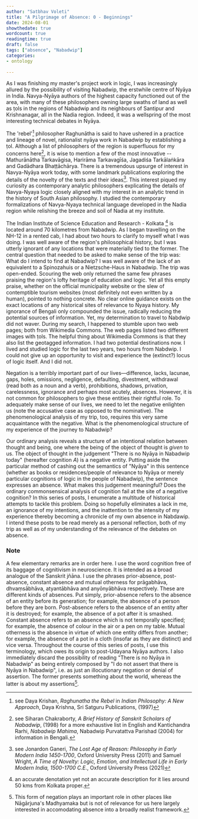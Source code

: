 ```yaml
---
author: "Satbhav Voleti"
title: "A Pilgrimage of Absence: 0 - Beginnings"
date: 2024-08-01
showthedate: true
wordcount: true
readingtime: true
draft: false
tags: ["absence", "Nabadwip"]
categories:
- ontology
    
--- 
```


As I was finishing my master's project work in logic, I was increasingly allured by the possibility of visiting Nabadwip, the erstwhile centre of Nyāya in India. Navya-Nyāya authors of the highest capacity functioned out of the area, with many of these philosophers owning large swaths of land as well as ṭols in the regions of Nabadwip and its neighbours of Santipur and Krishnanagar, all in the Nadia region. Indeed, it was a wellspring of the most interesting technical debates in Nyāya. 

The 'rebel'[^1] philosopher Raghunātha is said to have ushered in a practice and lineage of novel, rationalist nyāya work in Nabadwip by establishing a ṭol. Although a list of philosophers of the region is superfluous for my concerns here[^2], it is wise to mention a few of the most innovative -- Mathurānātha Tarkavāgisa, Harirāma Tarkavagīśa, Jagadiśa Tarkālaṅkāra and Gadādhara Bhaṭṭāchārya. There is a tremendous upsurge of interest in Navya-Nyāya work today, with some landmark publications exploring the details of the novelty of the texts and their ideas[^3]. This interest piqued my curiosity as contemporary analytic philosophers explicating the details of Navya-Nyaya logic closely aligned with my interest in an analytic trend in the history of South Asian philosophy. I studied the contemporary formalizations of Navya-Nyaya technical language developed in the Nadia region while relishing the breeze and soil of Nadia at my institute. 

The Indian Institute of Science Education and Research - Kolkata [^4]  is located around 70 kilometres from Nabadwip. As I began travelling on the NH-12 in a rented cab, I had about two hours to clarify to myself what I was doing. I was well aware of the region's philosophical history, but I was utterly ignorant of any locations that were materially tied to the former. The central question that needed to be asked to make sense of the trip was: What do I intend to find at Nabadwip? I was well aware of the lack of an equivalent to a Spinozahuis or a Nietzsche-Haus in Nabadwip. The trip was open-ended. Scouring the web only returned the same few phrases praising the region's lofty heritage of education and logic. Yet all this empty praise, whether on the official municipality website or the slew of contemptible tourism websites (most definitely not even written by a human), pointed to nothing concrete. No clear online guidance exists on the exact locations of any historical sites of relevance to Nyaya history. My ignorance of Bengali only compounded the issue, radically reducing the potential sources of information. Yet, my determination to travel to Nabdwip did not waver. During my search, I happened to stumble upon two web pages; both from Wikimedia Commons. The web pages listed two different images with ṭols. The helpful thing about Wikimedia Commons is that they also list the geotagged information. I had two potential destinations now. I lived and studied logic for the last two years, two hours from Nabdwip. I could not give up an opportunity to visit and experience the (extinct?) locus of logic itself. And I did not. 

Negation is a terribly important part of our lives—difference, lacks, lacunae, gaps, holes, omissions, negligence, defaulting, divestment, withdrawal (read both as a noun and a verb), prohibitions, shadows, privation, carelessness, ignorance and perhaps most acutely, absences. However, it is not common for philosophers to give these entities their rightful role. To adequately make sense of our lives, we need to let the negative enlighten us (note the accusative case as opposed to the nominative). The phenomenological analysis of my trip, too, requires this very same acquaintance with the negative. What is the phenomenological structure of my experience of the journey to Nabadwip? 

Our ordinary analysis reveals a structure of an intentional relation between thought and being, one where the being of the object of thought is *given* to us. The object of thought in the judgement "There is no Nyāya in Nabadwip today" (hereafter cognition *A*) is a negative entity. Putting aside the particular method of cashing out the semantics of "Nyāya" in this sentence (whether as books or residences/people of relevance to Nyāya or merely particular cognitions of logic in the people of Nabadwip), the sentence expresses an absence. What makes this judgement meaningful? Does the ordinary commonsensical analysis of cognition fail at the site of a negative cognition? In this series of posts, I enumerate a multitude of historical attempts to tackle this problem. Doing so hopefully eliminates a lack in me, an ignorance of my intentions, and the inattention to the intensity of my experience thereby becoming a chronicle of my own absence in Nabdawip. I intend these posts to be read merely as a personal reflection, both of my trip as well as of my understanding of the relevance of the debates on absence. 

### Note

A few elementary remarks are in order here. I use the word cognition free of its baggage of cognitivism in neuroscience. It is intended as a broad analogue of the Sanskrit jñāna. I use the phrases prior-absence, post-absence, constant absence and mutual otherness for prāgabhāva, dhvaṃsābhāva, atyantābhāva and anyōnyābhāva respectively. These are different kinds of absences. Put simply, prior-absence refers to the absence of an entity before its generation; for example, the absence of a person before they are born. Post-absence refers to the absence of an entity after it is destroyed; for example, the absence of a pot after it is smashed. Constant absence refers to an absence which is not temporally specified; for example, the absence of colour in the air or a pen on my table. Mutual otherness is the absence in virtue of which one entity differs from another; for example, the absence of a pot in a cloth (insofar as they are distinct) and vice versa. Throughout the course of this series of posts, I use this terminology, which owes its origin to post-Udayana Nyāya authors. I also immediately discard the possibility of reading "There is no Nyāya in Nabadwip" as being entirely composed by "I do not assert that there is Nyāya in Nabadwip", i.e. as just an illocutionary negation or denial of assertion. The former presents something about the world, whereas the latter is about my assertions[^5]. 


[^1]: see Daya Krishan, *Raghunatha the Rebel* in *Indian Philosophy: A New Approach*, Daya Krishna, Sri Satguru Publications, (1997)
[^2]: see Siharan Chakraborty, *A Brief History of Sanskrit Scholars of Nabadwip*, (1998) for a more exhaustive list in English and Kantichandra Rarhi, *Nabadwip Mahima*, Nabadwip Purvatattva Parishad (2004) for information in Bengali. 
[^3]: see Jonardon Ganeri, *The Lost Age of Reason: Philosophy in Early Modern India 1450-1700*, Oxford University Press (2011) and Samuel Wright, *A Time of Novelty: Logic, Emotion, and Intellectual Life in Early Modern India, 1500-1700 C.E.*, Oxford University Press (2021)
[^4]: an accurate denotation yet not an accurate description for it lies around 50 kms from Kolkata proper. 
[^5]: This form of negation plays an important role in other places like Nāgārjuna's Madhyamaka but is not of relevance for us here largely interested in accomodating absence into a broadly realist framework. 
